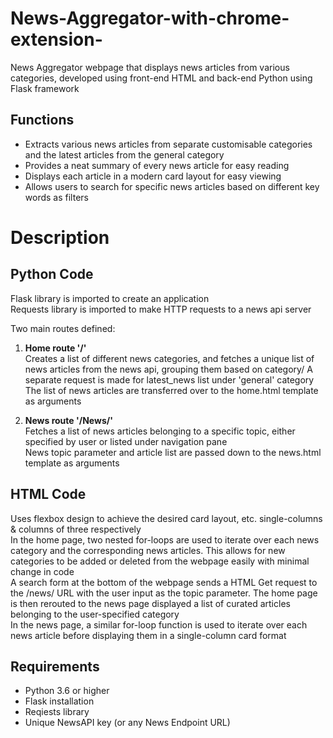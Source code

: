 # News-Aggregator-with-chrome-extension-

News Aggregator webpage that displays news articles from various categories, developed using front-end HTML and back-end Python using Flask framework

## Functions
- Extracts various news articles from separate customisable categories and the latest articles from the general category
- Provides a neat summary of every news article for easy reading
- Displays each article in a modern card layout for easy viewing
- Allows users to search for specific news articles based on different key words as filters

# Description

## Python Code
Flask library is imported to create an application
<br> Requests library is imported to make HTTP requests to a news api server

Two main routes defined:

1. **Home route '/'**
<br> Creates a list of different news categories, and fetches a unique list of news articles from the news api, grouping them based on category/
A separate request is made for latest_news list under 'general' category
The list of news articles are transferred over to the home.html template as arguments

2. **News route '/News/<topic>'**
<br> Fetches a list of news articles belonging to a specific topic, either specified by user or listed under navigation pane
<br>News topic parameter and article list are passed down to the news.html template as arguments

## HTML Code
Uses flexbox design to achieve the desired card layout, etc. single-columns & columns of three respectively
<br>In the home page, two nested for-loops are used to iterate over each news category and the corresponding news articles. This allows for new categories to be added or deleted from the webpage easily with minimal change in code
<br>A search form at the bottom of the webpage sends a HTML Get request to the /news/<topic> URL with the user input as the topic parameter. The home page is then rerouted to the news page displayed a list of curated articles belonging to the user-specified category
<br>In the news page, a similar for-loop function is used to iterate over each news article before displaying them in a single-column card format

## Requirements
- Python 3.6 or higher
- Flask installation
- Reqiests library
- Unique NewsAPI key (or any News Endpoint URL)
